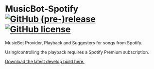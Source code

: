 # MusicBot-Spotify [![GitHub (pre-)release](https://img.shields.io/github/release/BjoernPetersen/MusicBot-Spotify/all.svg)](https://github.com/BjoernPetersen/MusicBot-Spotify/releases) [![GitHub license](https://img.shields.io/github/license/BjoernPetersen/MusicBot-Spotify.svg)](https://github.com/BjoernPetersen/MusicBot-Spotify/blob/master/LICENSE)

MusicBot Provider, Playback and Suggesters for songs from Spotify.

Using/controlling the playback requires a Spotify Premium subscription.

[Download the latest develop build here.](https://felixgail.github.io/CircleCIArtifactProvider/index.html?vcs-type=github&user=BjoernPetersen&project=MusicBot-Spotify&build=latest&branch=develop&filter=successful&path=dist/musicbot-spotify.jar&token=1f31a397872d6ff9c89a894228a3ae274c9841f6)
